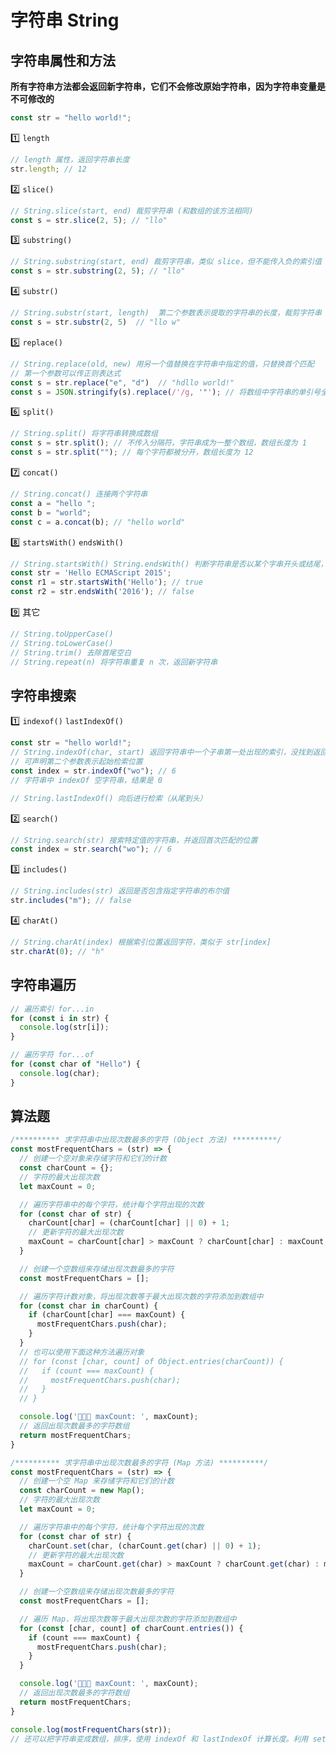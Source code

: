 # 字符串 String

## 字符串属性和方法

**所有字符串方法都会返回新字符串，它们不会修改原始字符串，因为字符串变量是不可修改的**

```javascript
const str = "hello world!";
```

1️⃣ `length`

```javascript
// length 属性，返回字符串长度
str.length; // 12
```

2️⃣ `slice()`

```javascript
// String.slice(start, end) 裁剪字符串 (和数组的该方法相同)
const s = str.slice(2, 5); // "llo"
```

3️⃣ `substring()`

```javascript
// String.substring(start, end) 裁剪字符串，类似 slice，但不能传入负的索引值
const s = str.substring(2, 5); // "llo"
```

4️⃣ `substr()`

```javascript
// String.substr(start, length)  第二个参数表示提取的字符串的长度，裁剪字符串
const s = str.substr(2, 5)  // "llo w"
```

5️⃣ `replace()`

```javascript
// String.replace(old, new) 用另一个值替换在字符串中指定的值，只替换首个匹配
// 第一个参数可以传正则表达式
const s = str.replace("e", "d")  // "hdllo world!"
const s = JSON.stringify(s).replace(/'/g, '"'); // 将数组中字符串的单引号全部替换成双引号
```

6️⃣ `split()`

```javascript
// String.split() 将字符串转换成数组
const s = str.split(); // 不传入分隔符，字符串成为一整个数组，数组长度为 1
const s = str.split(""); // 每个字符都被分开，数组长度为 12
```

7️⃣ `concat()`

```javascript
// String.concat() 连接两个字符串
const a = "hello ";
const b = "world";
const c = a.concat(b); // "hello world"
```

8️⃣ `startsWith()` `endsWith()`

```javascript
// String.startsWith() String.endsWith() 判断字符串是否以某个字串开头或结尾，返回布尔值
const str = 'Hello ECMAScript 2015';
const r1 = str.startsWith('Hello'); // true
const r2 = str.endsWith('2016'); // false
```

9️⃣ 其它

```javascript
// String.toUpperCase()
// String.toLowerCase()
// String.trim() 去除首尾空白
// String.repeat(n) 将字符串重复 n 次，返回新字符串
```

## 字符串搜索

1️⃣ `indexof()` `lastIndexOf()`

```javascript
const str = "hello world!";
// String.indexOf(char, start) 返回字符串中一个子串第一处出现的索引，没找到返回 -1
// 可声明第二个参数表示起始检索位置
const index = str.indexOf("wo"); // 6
// 字符串中 indexOf 空字符串，结果是 0

// String.lastIndexOf() 向后进行检索（从尾到头）
```

2️⃣ `search()`

```javascript
// String.search(str) 搜索特定值的字符串，并返回首次匹配的位置
const index = str.search("wo"); // 6
```

3️⃣ `includes()`

```javascript
// String.includes(str) 返回是否包含指定字符串的布尔值
str.includes("m"); // false
```

4️⃣ `charAt()`

```javascript
// String.charAt(index) 根据索引位置返回字符，类似于 str[index]
str.charAt(0); // "h"
```

## 字符串遍历

```javascript
// 遍历索引 for...in
for (const i in str) {
  console.log(str[i]);
}

// 遍历字符 for...of
for (const char of "Hello") {
  console.log(char);
}
```

## 算法题

```javascript
/********** 求字符串中出现次数最多的字符 (Object 方法) **********/
const mostFrequentChars = (str) => {
  // 创建一个空对象来存储字符和它们的计数
  const charCount = {};
  // 字符的最大出现次数
  let maxCount = 0;

  // 遍历字符串中的每个字符，统计每个字符出现的次数
  for (const char of str) {
    charCount[char] = (charCount[char] || 0) + 1;
    // 更新字符的最大出现次数
    maxCount = charCount[char] > maxCount ? charCount[char] : maxCount;
  }

  // 创建一个空数组来存储出现次数最多的字符
  const mostFrequentChars = [];

  // 遍历字符计数对象，将出现次数等于最大出现次数的字符添加到数组中
  for (const char in charCount) {
    if (charCount[char] === maxCount) {
      mostFrequentChars.push(char);
    }
  }
  // 也可以使用下面这种方法遍历对象
  // for (const [char, count] of Object.entries(charCount)) {
  //   if (count === maxCount) {
  //     mostFrequentChars.push(char);
  //   }
  // }

  console.log('🚀🚀🚀 maxCount: ', maxCount);
  // 返回出现次数最多的字符数组
  return mostFrequentChars;
}

/********** 求字符串中出现次数最多的字符 (Map 方法) **********/
const mostFrequentChars = (str) => {
  // 创建一个空 Map 来存储字符和它们的计数
  const charCount = new Map();
  // 字符的最大出现次数
  let maxCount = 0;

  // 遍历字符串中的每个字符，统计每个字符出现的次数
  for (const char of str) {
    charCount.set(char, (charCount.get(char) || 0) + 1);
    // 更新字符的最大出现次数
    maxCount = charCount.get(char) > maxCount ? charCount.get(char) : maxCount;
  }

  // 创建一个空数组来存储出现次数最多的字符
  const mostFrequentChars = [];

  // 遍历 Map，将出现次数等于最大出现次数的字符添加到数组中
  for (const [char, count] of charCount.entries()) {
    if (count === maxCount) {
      mostFrequentChars.push(char);
    }
  }

  console.log('🚀🚀🚀 maxCount: ', maxCount);
  // 返回出现次数最多的字符数组
  return mostFrequentChars;
}

console.log(mostFrequentChars(str));
// 还可以把字符串变成数组，排序，使用 indexOf 和 lastIndexOf 计算长度。利用 set
```
